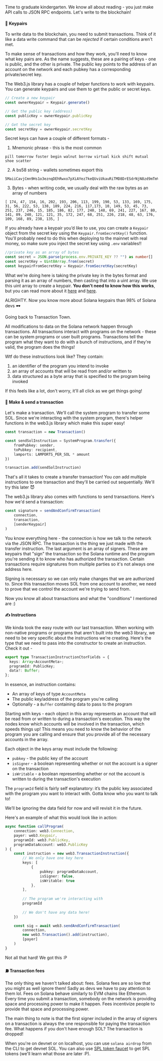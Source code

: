 Time to graduate kindergarten. We know all about reading - you just make API calls to JSON RPC endpoints. Let's write to the blockchain!

#### 🔐 Keypairs
To write data to the blockchain, you need to submit transactions. Think of it like a data write command that can be *rejected* if certain conditions aren't met. 

To make sense of transactions and how they work, you'll need to know what key pairs are. As the name suggests, these are a pairing of keys - one is public, and the other is private. The public key points to the address of an account on the network and each pubkey has a corresponding private/secret key. 

The Web3.js library has a couple of helper functions to work with keypairs. You can generate keypairs and use them to get the public or secret keys.
```ts
// Create a new keypair
const ownerKeypair = Keypair.generate()

// Get the public key (address)
const publicKey = ownerKeypair.publicKey

// Get the secret key
const secretKey = ownerKeypair.secretKey
```

Secret keys can have a couple of different formats - 
1. Mnemonic phrase - this is the most common
```
pill tomorrow foster begin walnut borrow virtual kick shift mutual shoe scatter
```
2. A bs58 string - wallets sometimes export this
```
5MaiiCavjCmn9Hs1o3eznqDEhRwxo7pXiAYez7keQUviUkauRiTMD8DrESdrNjN8zd9mTmVhRvBJeg5vhyvgrAhG
```
3. Bytes - when writing code, we usually deal with the raw bytes as an array of numbers 
```!
[ 174, 47, 154, 16, 202, 193, 206, 113, 199, 190, 53, 133, 169, 175, 31, 56, 222, 53, 138, 189, 224, 216, 117,173, 10, 149, 53, 45, 73, 251, 237, 246, 15, 185, 186, 82, 177, 240, 148, 69, 241, 227, 167, 80, 141, 89, 240, 121, 121, 35, 172, 247, 68, 251, 226, 218, 48, 63, 176, 109, 168, 89, 238, 135, ]
```

If you already have a keypair you’d like to use, you can create a `Keypair` object from the secret key using the `Keypair.fromSecretKey()` function. You'll probably need to do this when deploying to the mainnet with real money, so make sure you inject the secret key using `.env` variables!!

```ts
//private key as an array of bytes
const secret = JSON.parse(process.env.PRIVATE_KEY ?? "") as number[]
const secretKey = Uint8Array.from(secret)
const keypairFromSecretKey = Keypair.fromSecretKey(secretKey)
```

What we're doing here is taking the private key in the bytes format and parsing it as an array of numbers, then casting that into a uint array. We use this uint array to create a keypair. **You don't need to know how this works**, but you can read more about it [here](https://solanacookbook.com/references/keypairs-and-wallets.html) and [here](https://mattmazur.com/2021/11/19/splitting-a-solana-keypair-into-a-public-and-private-keys/).

ALRIGHTY. Now you know more about Solana keypairs than 98% of Solana devs 🕶️ 

Going back to Transaction Town. 

All modifications to data on the Solana network happen through transactions. All transactions interact with programs on the network - these can be system programs or user built programs. Transactions tell the program what they want to do with a bunch of instructions, and if they're valid, the program does the things!

Wtf do these instructions look like? They contain:
1. an identifier of the program you intend to invoke
2. an array of accounts that will be read from and/or written to
3. data structured as a byte array that is specified to the program being invoked

If this feels like a lot, don't worry, it'll all click as we get things going!

#### 🚆 Make & send a transaction
Let's make a transaction. We'll call the system program to transfer some SOL. Since we're interacting with the system program, there's helper functions in the web3.js library which make this super easy!

```ts
const transaction = new Transaction()

const sendSolInstruction = SystemProgram.transfer({
    fromPubkey: sender,
    toPubkey: recipient,
    lamports: LAMPORTS_PER_SOL * amount
})

transaction.add(sendSolInstruction)
```

That's all it takes to create a transfer transaction! You *can* add multiple instructions to one transaction and they'll be carried out sequentially. We'll try this later 😈

The web3.js library also comes with functions to send transactions. Here's how we'd send a transaction:
```ts
const signature = sendAndConfirmTransaction(
    connection,
    transaction,
    [senderKeypair]
)
```

You know everything here - the connection is how we talk to the network via the JSON RPC. The transaction is the thing we just made with the transfer instruction. The last argument is an array of signers. These are keypairs that "sign" the transaction so the Solana runtime and the program you're sending it to know who has authorized the transaction. Certain transactions require signatures from multiple parties so it's not always one address here.

Signing is necessary so we can only make changes that we are authorized to. Since this transaction moves SOL from one account to another, we need to prove that we control the account we're trying to send from.  

Now you know all about transactions and what the "conditions" I mentioned are :)

#### ✍ Instructions 
We kinda took the easy route with our last transaction. When working with non-native programs or programs that aren't built into the web3 library, we need to be very specific about the instructions we're creating. Here's the type that we need to pass into the constructor to create an instruction. Check it out -
```ts
export type TransactionInstructionCtorFields = {
  keys: Array<AccountMeta>;
  programId: PublicKey;
  data?: Buffer;
};
```

In essence, an instruction contains:
* An array of keys of type `AccountMeta`
* The public key/address of the program you're calling
* Optionally - a `Buffer` containing data to pass to the program

Starting with keys - each object in this array represents an account that will be read from or written to during a transaction's execution. This way the nodes know which accounts will be involved in the transaction, which speeds things up! This means you need to know the behavior of the program you are calling and ensure that you provide all of the necessary accounts in the array.

Each object in the keys array must include the following:

* `pubkey` - the public key of the account
* `isSigner` - a boolean representing whether or not the account is a signer on the transaction
* `isWritable` - a boolean representing whether or not the account is written to during the transaction's execution

The `programId` field is fairly self explanatory: it’s the public key associated with the program you want to interact with. Gotta know who you want to talk to!

We’ll be ignoring the data field for now and will revisit it in the future.

Here's an example of what this would look like in action:
```ts
async function callProgram(
    connection: web3.Connection,
    payer: web3.Keypair,
    programId: web3.PublicKey,
    programDataAccount: web3.PublicKey
) {
    const instruction = new web3.TransactionInstruction({
        // We only have one key here
        keys: [
            {
                pubkey: programDataAccount,
                isSigner: false,
                isWritable: true
            },
        ],
        
        // The program we're interacting with
        programId
        
        // We don't have any data here!
    })

    const sig = await web3.sendAndConfirmTransaction(
        connection,
        new web3.Transaction().add(instruction),
        [payer]
    )
}
```

Not all that hard! We got this :P

#### ⛽ Transaction fees
The only thing we haven't talked about: fees. Solana fees are so low that you might as well ignore them! Sadly as devs we have to pay attention to them lol. Fees on Solana behave similarly to EVM chains like Ethereum. Every time you submit a transaction, somebody on the network is providing space and processing power to make it happen. Fees incentivize people to provide that space and processing power.

The main thing to note is that the first signer included in the array of signers on a transaction is always the one responsible for paying the transaction fee. What happens if you don't have enough SOL? The transaction is dropped! 

When you're on devnet or on localhost, you can use `solana airdrop` from the CLI to get devnet SOL. You can also use [SPL token faucet](https://spl-token-faucet.com/) to get SPL tokens (we'll learn what those are later :P).

